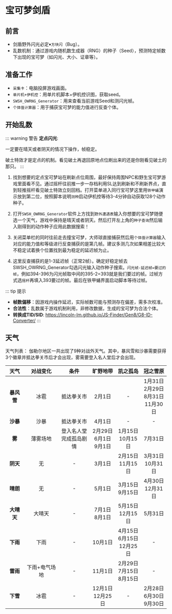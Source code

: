 # 宝可梦剑盾

## 前言
- 剑盾野外闪光必定`♦方块闪`（Bug）。
- 乱数机制：通过游戏内随机数生成器（RNG）的种子（Seed），预测特定帧数下出现的宝可梦（如闪光、大小、证章等）。

## 准备工作
- `采集卡`：电脑投屏游戏画面。
- `单片机+伊机控`：用单片机脚本+伊机控识图，获取seed。
- `SWSH_OWRNG_Generator`：用来查看当前游戏Seed和测闪光帧。
- `个体值计算器`：用于捕获宝可梦的能力值进行反查个体。

## 开始乱数

::: warning 警告
**定点闪光**: 

一定要在晴天或者阴天的情况下操作，帧稳定。

破土特效才是定点的机制。看见破土再退回原地点位刷出来的还是你刚看见破土的那只。
:::

1. 找到想要的定点宝可梦站在刷新点位周围，最好保持周围NPC和野生宝可梦游戏里面看不见。通过摇杆往前推一步一存档利用SL达到刷新和不刷新界点，直到轻推摇杆看见破土特效立刻回档。打开菜单进入同行宝可梦这里用`铁甲蛹`演示放到第二位，按照脚本说明`测种`启动伊机控等待3-4分钟自动获取128个动作种子。
<ImageViewer src="/images/Pokemon/RNG/破土.png" alt="破土" />
<ImageViewer src="/images/Pokemon/RNG/脚本.png" alt="伊机控" />

2. 打开`SWSH_OWRNG_Generator`软件上方找到`野外遭遇表`输入你想要的宝可梦随便选一个天气，游戏中保持是晴天或者阴天。然后打开左上角的`种子查询`然后输入刚得到的动作种子应用此数据搜索！

3. 关闭菜单栏的同时往前走去撞宝可梦，大师球直接捕获然后用`个体值计算器`输入对应的能力值和等级进行反查捕获的是第几帧。建议多测几次如果相差比较大不稳定试着换个位置找到最为稳定的延迟帧为止。
<ImageViewer src="/images/Pokemon/RNG/能力值.png" alt="能力值" />
<ImageViewer src="/images/Pokemon/RNG/反查.png" alt="反查" />

4. 这里反查捕获的是1-3延迟帧（正常2帧）。确定好稳定帧去SWSH_OWRNG_Generator勾选闪光输入动作种子搜索。`闪光帧-延迟帧=要过的帧`，例如394-396为闪光帧取中间的395-2=393就是我们要过的帧。过帧方式选`摇杆`再填入393要过的帧。最后在铁甲蛹界面启动脚本等待过帧。
<ImageViewer src="/images/Pokemon/RNG/闪光帧.png" alt="闪光帧" />
<ImageViewer src="/images/Pokemon/RNG/过帧.png" alt="过帧" />

::: tip 提示
- **帧数偏移**：因游戏内操作延迟，实际帧数可能与预测存在偏差，需多次校准。
- **合法性**：乱数属于游戏机制利用，非修改数据，生成的宝可梦为合法个体。
- **转换成TID/SID**: https://lincoln-lm.github.io/JS-Finder/Gen8/G8-ID-Converter/
:::

<!-- ## 其他

- 对战bug<br>
利用这个bug，使得每次往后修改日期(往回改不会有任何效果)都能让游戏内时间前进一天(跳8000左右帧)。 如果不卡bug，直接修改日期对游戏是无效的。<br>
方法：联网按Y键进入菜单里的连接对战，在出现【已找到对手】时开关一次飞行模式或按电源键息屏(目的是断网)，提示网络错误，这样就成功卡了bug，bug在游戏彻底退出前一直有效。
测试方法：按HOME键回到桌面，再进游戏，如果屏幕出现明显闪一下，证明bug卡成功。<br>
退出bug：开关一次露营 -->

## 天气
天气列表：
伽勒尔地区一共出现了9种对战外天气。其中，暴风雪和沙暴需要获得3个徽章并抵达拳关市后才会出现，雾需要登入名人堂后才会出现。<br>
<!-- 天气证章或时间证章需在特定天气或时间下出现的宝可梦有概率获得。 -->

| **天气** | **对战变化** | **条件** | **旷野地带** | **凯之孤岛** | **冠之雪原** |
| :--: | :------: | :---: | :---: | :---: | :---: |
| **暴风雪** | 冰雹 | 抵达拳关市 | 2月1日 | - | 1月31日<br>2月29日<br>8月31日<br>11月30日 |
| **沙暴** | 沙暴 | 抵达拳关市 | 4月1日 | - | - |
|  **雾**  | 薄雾场地 | 登入名人堂<br>完成孤岛剧情 | 2月29日<br>6月1日<br>9月1日 | 1月15日<br>10月15日 | 7月31日 |
| **阴天** | 无 | - | 3月1日 | 2月15日<br>11月15日 | 3月31日<br>10月31日 |
| **晴朗** | 无 | - | 5月1日 | 3月15日<br>9月15日 | 4月30日<br>12月31日 |
| **大晴天** | 大晴天 | - | 7月1日<br>8月1日 | 5月15日<br>12月15日 | 5月31日 |
| **下雨** | 下雨 | - | 10月1日 | 4月15日<br>6月15日<br>12月25日 | - |
| **雷雨** | 下雨+电气场地 | - | 11月1日 | 2月29日<br>7月15日<br>8月15日 | - |
| **下雪** | 冰雹 | - | 12月1日<br>12月25日 | - | 2月28日<br>6月30日<br>9月30日 |